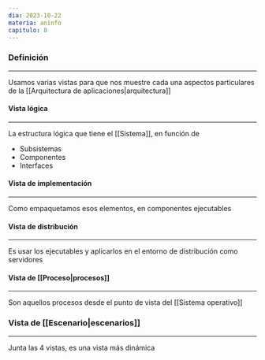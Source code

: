 ```yaml
---
dia: 2023-10-22
materia: aninfo
capitulo: 8
---
```

### Definición
---
Usamos varias vistas para que nos muestre cada una aspectos particulares de la [[Arquitectura de aplicaciones|arquitectura]]

#### Vista lógica
---
La estructura lógica que tiene el [[Sistema]], en función de 
* Subsistemas
* Componentes
* Interfaces

#### Vista de implementación
---
Como empaquetamos esos elementos, en componentes ejecutables

#### Vista de distribución
---
Es usar los ejecutables y aplicarlos en el entorno de distribución como servidores 

#### Vista de [[Proceso|procesos]]
---
Son aquellos procesos desde el punto de vista del [[Sistema operativo]]

### Vista de [[Escenario|escenarios]]
---
Junta las 4 vistas, es una vista más dinámica 